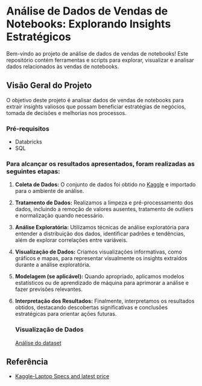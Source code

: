 
#  Análise de Dados de Vendas de Notebooks: Explorando Insights Estratégicos

Bem-vindo ao projeto de análise de dados de vendas de notebooks! Este repositório contém ferramentas e scripts para explorar, visualizar e analisar dados relacionados às vendas de notebooks.

## Visão Geral do Projeto

O objetivo deste projeto é analisar dados de vendas de notebooks para extrair insights valiosos que possam beneficiar estratégias de negócios, tomada de decisões e melhorias nos processos.

### Pré-requisitos

- Databricks
- SQL

### Para alcançar os resultados apresentados, foram realizadas as seguintes etapas:

1. **Coleta de Dados:** O conjunto de dados foi obtido no [Kaggle](https://www.kaggle.com/datasets/kuchhbhi/latest-laptop-price-list) e importado para o ambiente de análise.

2. **Tratamento de Dados:** Realizamos a limpeza e pré-processamento dos dados, incluindo a remoção de valores ausentes, tratamento de outliers e normalização quando necessário.

3. **Análise Exploratória:** Utilizamos técnicas de análise exploratória para entender a distribuição dos dados, identificar padrões e tendências, além de explorar correlações entre variáveis.

4. **Visualização de Dados:** Criamos visualizações informativas, como gráficos e mapas, para representar visualmente os insights extraídos durante a análise exploratória.

5. **Modelagem (se aplicável):** Quando apropriado, aplicamos modelos estatísticos ou de aprendizado de máquina para aprimorar a análise e fazer previsões relevantes.

6. **Interpretação dos Resultados:** Finalmente, interpretamos os resultados obtidos, destacando descobertas significativas e conclusões estratégicas para orientar ações futuras.

   ### Visualização de Dados
   [Análise do dataset](https://giovanni1080p.github.io/Analise_pre-os_notebook/)


   
## Referência

 - [Kaggle-Laptop Specs and latest price](https://awesomeopensource.com/project/elangosundar/awesome-README-templates)

